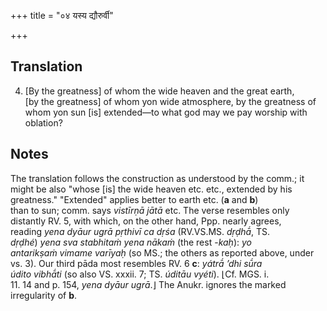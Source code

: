 +++
title = "०४ यस्य द्यौरुर्वी"

+++
## Translation
4. \[By the greatness\] of whom the wide heaven and the great earth,  
\[by the greatness\] of whom yon wide atmosphere, by the greatness of  
whom yon sun \[is\] extended—to what god may we pay worship with  
oblation?

## Notes
The translation follows the construction as understood by the comm.; it  
might be also "whose \[is\] the wide heaven etc. etc., extended by his  
greatness." "Extended" applies better to earth etc. (**a** and **b**)  
than to sun; comm. says *vistīrṇā jātā* etc. The verse resembles only  
distantly RV. 5, with which, on the other hand, Ppp. nearly agrees,  
reading *yena dyāur ugrā pṛthivī ca dṛśa* (RV.VS.MS. *dṛḍhā́*, TS.  
*dṛḍhé*) *yena sva stabhitaṁ yena nākaṁ* (the rest -*kaḥ*): *yo  
antarikṣaṁ vimame varīyaḥ* (so MS.; the others as reported above, under  
vs. 3). Our third pāda most resembles RV. 6 **c**: *yátrā́ ’dhi sū́ra  
údito vibhā́ti* (so also VS. xxxii. 7; TS. *úditāu vyéti*). ⌊Cf. MGS. i.  
11. 14 and p. 154, *yena dyāur ugrā*.⌋ The Anukr. ignores the marked  
irregularity of **b**.
